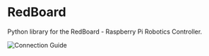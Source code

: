 # RedBoard
Python library for the RedBoard - Raspberry Pi Robotics Controller.  

![Connection Guide](https://github.com/RedRobotics/RedBoard/blob/images/Redboard_Guide.png)


